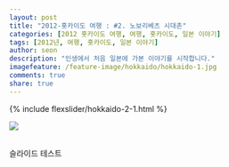 ```yaml
---
layout: post
title: "2012-홋카이도 여행 : #2. 노보리베츠 시대촌"
categories: [2012 홋카이도 여행, 여행, 홋카이도, 일본 이야기]
tags: [2012년, 여행, 홋카이도, 일본 이야기]
author: seon
description: "인생에서 처음 일본에 가본 이야기를 시작합니다."
imagefeature: /feature-image/hokkaido/hokkaido-1.jpg
comments: true
share: true
---
```




{% include flexslider/hokkaido-2-1.html %}

![](https://s3-ap-northeast-1.amazonaws.com/seonology-blog/jekyll/hokkaido-2/resize-copyright-4.JPG)

<br>
슬라이드 테스트